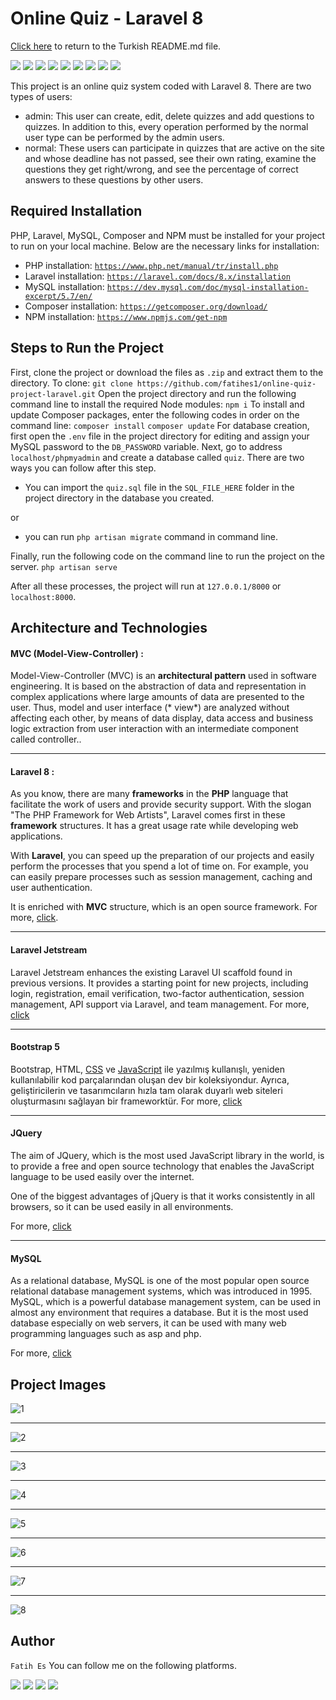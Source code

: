 
# Online Quiz - Laravel 8

[Click here](../README.md) to return to the Turkish README.md file.

![](https://img.shields.io/badge/HTML5-E34F26?style=for-the-badge&logo=html5&logoColor=white)
![](https://img.shields.io/badge/CSS3-1572B6?style=for-the-badge&logo=css3&logoColor=white)
![](https://img.shields.io/badge/JavaScript-F7DF1E?style=for-the-badge&logo=javascript&logoColor=black)
![](https://img.shields.io/badge/jQuery-0769AD?style=for-the-badge&logo=jquery&logoColor=white)
![](https://img.shields.io/badge/PHP-777BB4?style=for-the-badge&logo=php&logoColor=white)
![](https://img.shields.io/badge/MySQL-00000F?style=for-the-badge&logo=mysql&logoColor=white)
![](https://img.shields.io/badge/npm-CB3837?style=for-the-badge&logo=npm&logoColor=white)
![](https://img.shields.io/badge/Bootstrap-563D7C?style=for-the-badge&logo=bootstrap&logoColor=white)
![](https://img.shields.io/badge/Laravel-FF2D20?style=for-the-badge&logo=laravel&logoColor=white)


This project is an online quiz system coded with Laravel 8. There are two types of users:
- admin: This user can create, edit, delete quizzes and add questions to quizzes. In addition to this, every operation performed by the normal user type can be performed by the admin users.
- normal: These users can participate in quizzes that are active on the site and whose deadline has not passed, see their own rating, examine the questions they get right/wrong, and see the percentage of correct answers to these questions by other users.
## Required Installation

PHP, Laravel, MySQL, Composer and NPM must be installed for your project to run on your local machine. Below are the necessary links for installation:

- PHP installation: [`https://www.php.net/manual/tr/install.php`](https://www.php.net/manual/tr/install.php)
- Laravel installation: [`https://laravel.com/docs/8.x/installation`](https://laravel.com/docs/8.x/installation)
- MySQL installation: [`https://dev.mysql.com/doc/mysql-installation-excerpt/5.7/en/`](https://dev.mysql.com/doc/mysql-installation-excerpt/5.7/en/)
- Composer installation: [`https://getcomposer.org/download/`](https://getcomposer.org/download/)
- NPM installation: [`https://www.npmjs.com/get-npm`](https://www.npmjs.com/get-npm)

## Steps to Run the Project
First, clone the project or download the files as `.zip` and extract them to the directory. To clone:
`git clone https://github.com/fatihes1/online-quiz-project-laravel.git`
Open the project directory and run the following command line to install the required Node modules:
`npm i`
To install and update Composer packages, enter the following codes in order on the command line:
`composer install`
`composer update`
For database creation, first open the `.env` file in the project directory for editing and assign your MySQL password to the `DB_PASSWORD` variable. Next, go to address `localhost/phpmyadmin` and create a database called `quiz`. There are two ways you can follow after this step.
- You can import the `quiz.sql` file in the `SQL_FILE_HERE` folder in the project directory in the database you created.

or

- you can run `php artisan migrate` command in command line.

Finally, run the following code on the command line to run the project on the server.
`php artisan serve`

After all these processes, the project will run at `127.0.0.1/8000` or `localhost:8000`.

## Architecture and Technologies

#### **MVC (Model-View-Controller) :**
Model-View-Controller (MVC) is an **architectural pattern** used in software engineering. It is based on the abstraction of data and representation in complex applications where large amounts of data are presented to the user. Thus, model and user interface (* view*) are analyzed without affecting each other, by means of data display, data access and business logic extraction from user interaction with an intermediate component called controller..
<hr>

#### **Laravel 8 :**
As you know, there are many **frameworks** in the **PHP** language that facilitate the work of users and provide security support. With the slogan "The PHP Framework for Web Artists", Laravel comes first in these **framework** structures. It has a great usage rate while developing web applications.

With **Laravel**, you can speed up the preparation of our projects and easily perform the processes that you spend a lot of time on. For example, you can easily prepare processes such as session management, caching and user authentication.

It is enriched with **MVC** structure, which is an open source framework.
For more, [click](https://laravel.com/docs/8.x/).
<hr>

#### **Laravel Jetstream**
Laravel Jetstream enhances the existing Laravel UI scaffold found in previous versions. It provides a starting point for new projects, including login, registration, email verification, two-factor authentication, session management, API support via Laravel, and team management.
For more, [click](https://github.com/laravel/jetstream)

<hr>

#### **Bootstrap 5**
Bootstrap, HTML, [CSS](https://www.argenova.com.tr/css "CSS") ve [JavaScript](https://www.argenova.com.tr/javascript "JavaScript") ile yazılmış kullanışlı, yeniden kullanılabilir kod parçalarından oluşan dev bir koleksiyondur. Ayrıca, geliştiricilerin ve tasarımcıların hızla tam olarak duyarlı web siteleri oluşturmasını sağlayan bir frameworktür.
For more, [click](https://getbootstrap.com/docs/5.0/getting-started/introduction/)
<hr>

#### **JQuery**
The aim of JQuery, which is the most used JavaScript library in the world, is to provide a free and open source technology that enables the JavaScript language to be used easily over the internet.

One of the biggest advantages of jQuery is that it works consistently in all browsers, so it can be used easily in all environments.

For more,  [click](https://jquery.com/)

<hr>

#### **MySQL**
As a relational database, MySQL is one of the most popular open source relational database management systems, which was introduced in 1995. MySQL, which is a powerful database management system, can be used in almost any environment that requires a database. But it is the most used database especially on web servers, it can be used with many web programming languages such as asp and php.

For more,  [click](https://www.mysql.com/)

## Project Images
![1](https://user-images.githubusercontent.com/54971670/131108441-5e50a0dc-e5d3-41be-8449-1fa89124f66d.PNG)

<hr>

![2](https://user-images.githubusercontent.com/54971670/131108442-28b751cc-4174-4bee-a31a-1f97b729886f.PNG)

<hr>

![3](https://user-images.githubusercontent.com/54971670/131108444-df7bb40a-c3d0-4210-b2fb-54ea823d04ee.PNG)

<hr>

![4](https://user-images.githubusercontent.com/54971670/131108451-71023863-d9ae-456c-af42-4d97c3ca3077.PNG)

<hr>

![5](https://user-images.githubusercontent.com/54971670/131108454-acd78708-9527-4826-88ff-b849bb6e1be3.PNG)

<hr>

![6](https://user-images.githubusercontent.com/54971670/131108455-b31207c4-1c9d-4d02-a7d7-75f7c54c5121.PNG)

<hr>

![7](https://user-images.githubusercontent.com/54971670/131108458-c33ede6f-ad38-4e87-9932-bf1ea791f53e.PNG)

<hr>

![8](https://user-images.githubusercontent.com/54971670/131108459-061daf30-577a-43a1-b532-91a7c2244f06.PNG)

## Author
`Fatih Es` You can follow me on the following platforms.
<br>

[![](https://img.shields.io/badge/linkedin-%230077B5.svg?&style=for-the-badge&logo=linkedin&logoColor=white)](https://www.linkedin.com/in/fatihes/)
[![](https://img.shields.io/badge/Instagram-E4405F?style=for-the-badge&logo=instagram&logoColor=white)](https://www.instagram.com/fatihtech/)
[![](https://img.shields.io/badge/YouTube-FF0000?style=for-the-badge&logo=youtube&logoColor=white)](https://www.youtube.com/channel/UCpMnisdqsNAGzJfQBkBaOKg)
[![](https://img.shields.io/badge/Medium-12100E?style=for-the-badge&logo=medium&logoColor=white)](https://fatihes.medium.com/)

